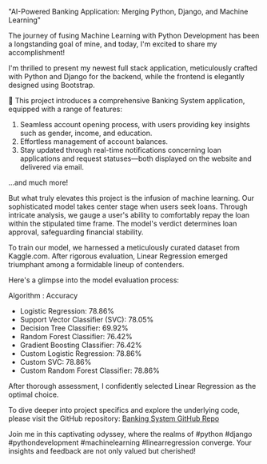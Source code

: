 "AI-Powered Banking Application: Merging Python, Django, and Machine Learning"

The journey of fusing Machine Learning with Python Development has been a longstanding goal of mine, and today, I'm excited to share my accomplishment!

I'm thrilled to present my newest full stack application, meticulously crafted with Python and Django for the backend, while the frontend is elegantly designed using Bootstrap.

🏦 This project introduces a comprehensive Banking System application, equipped with a range of features:
1) Seamless account opening process, with users providing key insights such as gender, income, and education.
2) Effortless management of account balances.
3) Stay updated through real-time notifications concerning loan applications and request statuses—both displayed on the website and delivered via email.

...and much more!

But what truly elevates this project is the infusion of machine learning. Our sophisticated model takes center stage when users seek loans. Through intricate analysis, we gauge a user's ability to comfortably repay the loan within the stipulated time frame. The model's verdict determines loan approval, safeguarding financial stability.

To train our model, we harnessed a meticulously curated dataset from Kaggle.com. After rigorous evaluation, Linear Regression emerged triumphant among a formidable lineup of contenders.

Here's a glimpse into the model evaluation process:

Algorithm : Accuracy
- Logistic Regression: 78.86%
- Support Vector Classifier (SVC): 78.05%
- Decision Tree Classifier: 69.92%
- Random Forest Classifier: 76.42%
- Gradient Boosting Classifier: 76.42%
- Custom Logistic Regression: 78.86%
- Custom SVC: 78.86%
- Custom Random Forest Classifier: 78.86%

After thorough assessment, I confidently selected Linear Regression as the optimal choice.

To dive deeper into project specifics and explore the underlying code, please visit the GitHub repository: [Banking System GitHub Repo](https://github.com/AniqueKhan/banking_system_final)

Join me in this captivating odyssey, where the realms of #python #django #pythondevelopment #machinelearning #linearregression converge. Your insights and feedback are not only valued but cherished!